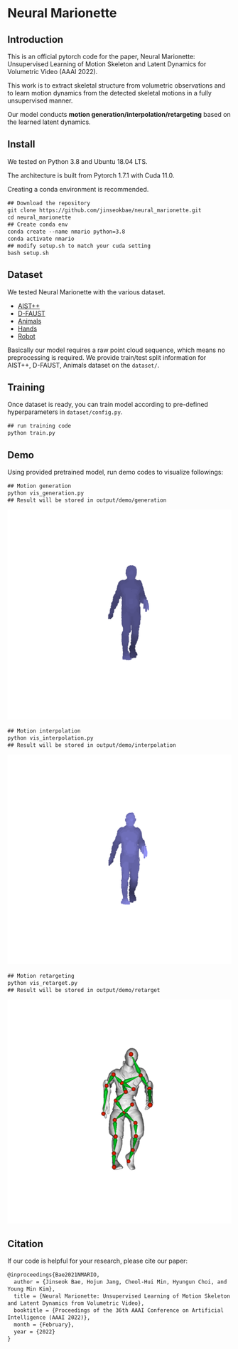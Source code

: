 # Neural Marionette

## Introduction
This is an official pytorch code for the paper, Neural Marionette: Unsupervised Learning of Motion Skeleton and Latent Dynamics for Volumetric Video (AAAI 2022).

This work is to extract skeletal structure from volumetric observations and to learn motion dynamics from the detected skeletal motions in a fully unsupervised manner.

Our model conducts <strong>motion generation/interpolation/retargeting</strong> based on the learned latent dynamics.

## Install
We tested on Python 3.8 and Ubuntu 18.04 LTS.

The architecture is built from Pytorch 1.7.1 with Cuda 11.0.

Creating a conda environment is recommended.

```shell
## Download the repository
git clone https://github.com/jinseokbae/neural_marionette.git
cd neural_marionette
## Create conda env
conda create --name nmario python=3.8
conda activate nmario
## modify setup.sh to match your cuda setting
bash setup.sh
```

## Dataset
We tested Neural Marionette with the various dataset.
- [AIST++](https://github.com/google/aistplusplus_api)
- [D-FAUST](https://dfaust.is.tue.mpg.de/)
- [Animals](https://github.com/rabbityl/DeformingThings4D)
- [Hands](https://lmb.informatik.uni-freiburg.de/resources/datasets/HanCo.en.html)
- [Robot](https://github.com/CoppeliaRobotics/CoppeliaSimLib)

Basically our model requires a raw point cloud sequence, which means no preprocessing is required.
We provide train/test split information for AIST++, D-FAUST, Animals dataset on the ```dataset/```.

## Training
Once dataset is ready, you can train model according to pre-defined hyperparameters in ```dataset/config.py```.

```shell
## run training code
python train.py
```

## Demo
Using provided pretrained model, run demo codes to visualize followings:
```shell
## Motion generation
python vis_generation.py
## Result will be stored in output/demo/generation
```
![Gen Video](gifs/generation_demo.gif)

```shell
## Motion interpolation
python vis_interpolation.py
## Result will be stored in output/demo/interpolation
```
![Interp Video](gifs/interpolation_demo.gif)

```shell
## Motion retargeting
python vis_retarget.py
## Result will be stored in output/demo/retarget
```
![Retarget Video](gifs/retarget_demo.gif)

## Citation

If our code is helpful for your research, please cite our paper:

```
@inproceedings{Bae2021NMARIO,
  author = {Jinseok Bae, Hojun Jang, Cheol-Hui Min, Hyungun Choi, and Young Min Kim},
  title = {Neural Marionette: Unsupervised Learning of Motion Skeleton and Latent Dynamics from Volumetric Video},
  booktitle = {Proceedings of the 36th AAAI Conference on Artificial Intelligence (AAAI 2022)},
  month = {February},
  year = {2022}
}
```